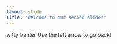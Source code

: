 ```yaml
---
layout: slide
title: "Welcome to our second slide!"
---
```

witty banter
Use the left arrow to go back!
